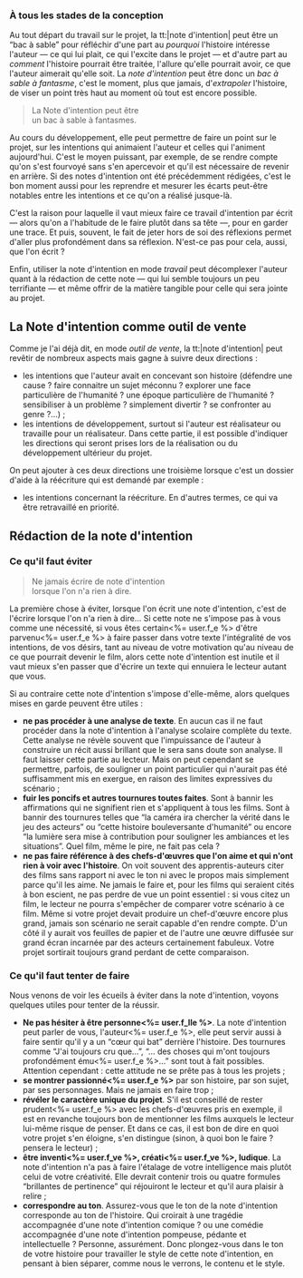 <!-- Page: #191 description_note_intention -->


### À tous les stades de la conception

Au tout départ du travail sur le projet, la tt:|note d'intention| peut être un “bac à sable” pour réfléchir d'une part au *pourquoi* l'histoire intéresse l'auteur —&nbsp;ce qui lui plait, ce qui l'excite dans le projet&nbsp;— et d'autre part au *comment* l'histoire pourrait être traitée, l'allure qu'elle pourrait avoir, ce que l'auteur aimerait qu'elle soit. La *note d'intention* peut être donc un *bac à sable à fantasme*, c'est le moment, plus que jamais, d'*extrapoler* l'histoire, de viser un point très haut au moment où tout est encore possible.

> La Note d'intention peut être<br>un bac à sable à fantasmes.

Au cours du développement, elle peut permettre de faire un point sur le projet, sur les intentions qui animaient l'auteur et celles qui l'animent aujourd'hui. C'est le moyen puissant, par exemple, de se rendre compte qu'on s'est fourvoyé sans s'en apercevoir et qu'il est nécessaire de revenir en arrière. Si des notes d'intention ont été précédemment rédigées, c'est le bon moment aussi pour les reprendre et mesurer les écarts peut-être notables entre les intentions et ce qu'on a réalisé jusque-là.

C'est la raison pour laquelle il vaut mieux faire ce travail d'intention par écrit —&nbsp;alors qu'on a l'habitude de le faire plutôt dans sa tête&nbsp;—, pour en garder une trace. Et puis, souvent, le fait de jeter hors de soi des réflexions permet d'aller plus profondément dans sa réflexion. N'est-ce pas pour cela, aussi, que l'on écrit&nbsp;?

Enfin, utiliser la note d'intention en mode *travail* peut décomplexer l'auteur quant à la rédaction de cette note —&nbsp;qui lui semble toujours un peu terrifiante&nbsp;— et même offrir de la matière tangible pour celle qui sera jointe au projet.

## La Note d'intention comme outil de vente

Comme je l'ai déjà dit, en mode *outil de vente*, la tt:|note d'intention| peut revêtir de nombreux aspects mais gagne à suivre deux directions :

* les intentions que l'auteur avait en concevant son histoire (défendre une cause&nbsp;? faire connaitre un sujet méconnu&nbsp;? explorer une face particulière de l'humanité&nbsp;? une époque particulière de l'humanité&nbsp;? sensibiliser à un problème&nbsp;? simplement divertir&nbsp;? se confronter au genre&nbsp;?…)&nbsp;;
* les intentions de développement, surtout si l'auteur est réalisateur ou travaille pour un réalisateur. Dans cette partie, il est possible d'indiquer les directions qui seront prises lors de la réalisation ou du développement ultérieur du projet.

On peut ajouter à ces deux directions une troisième lorsque c'est un dossier d'aide à la réécriture qui est demandé par exemple&nbsp;:

* les intentions concernant la réécriture. En d'autres termes, ce qui va être retravaillé en priorité.

## Rédaction de la note d'intention

### Ce qu'il faut éviter

> Ne jamais écrire de note d'intention<br>lorsque l'on n'a rien à dire.

La première chose à éviter, lorsque l'on écrit une note d'intention, c'est de l'écrire lorsque l'on n'a rien à dire… Si cette note ne s'impose pas à vous comme une nécessité, si vous êtes certain<%= user.f_e %> d'être parvenu<%= user.f_e %> à faire passer dans votre texte l'intégralité de vos intentions, de vos désirs, tant au niveau de votre motivation qu'au niveau de ce que pourrait devenir le film, alors cette note d'intention est inutile et il vaut mieux s'en passer que d'écrire un texte qui ennuiera le lecteur autant que vous.

Si au contraire cette note d'intention s'impose d'elle-même, alors quelques mises en garde peuvent être utiles&nbsp;:

* **ne pas procéder à une analyse de texte**. En aucun cas il ne faut procéder dans la note d'intention à l'analyse scolaire complète du texte. Cette analyse ne révèle souvent que l'impuissance de l'auteur à construire un récit aussi brillant que le sera sans doute son analyse. Il faut laisser cette partie au lecteur. Mais on peut cependant se permettre, parfois, de souligner un point particulier qui n'aurait pas été suffisamment mis en exergue, en raison des limites expressives du scénario&nbsp;;
* **fuir les poncifs et autres tournures toutes faites**. Sont à bannir les affirmations qui ne signifient rien et s'appliquent à tous les films. Sont à bannir des tournures telles que “la caméra ira chercher la vérité dans le jeu des acteurs” ou “cette histoire bouleversante d'humanité” ou encore “la lumière sera mise à contribution pour souligner les ambiances et les situations”. Quel film, même le pire, ne fait pas cela&nbsp;?
* **ne pas faire référence à des chefs-d'œuvres que l'on aime et qui n'ont rien à voir avec l'histoire**. On voit souvent des apprentis-auteurs citer des films sans rapport ni avec le ton ni avec le propos mais simplement parce qu'il les aime. Ne jamais le faire et, pour les films qui seraient cités à bon escient, ne pas perdre de vue un point essentiel&nbsp;: si vous citez un film, le lecteur ne pourra s'empêcher de comparer votre scénario à ce film. Même si votre projet devait produire un chef-d'œuvre encore plus grand, jamais son scénario ne serait capable d'en rendre compte. D'un côté il y aurait vos feuilles de papier et de l'autre une œuvre diffusée sur grand écran incarnée par des acteurs certainement fabuleux. Votre projet sortirait toujours grand perdant de cette comparaison.

### Ce qu'il faut tenter de faire

Nous venons de voir les écueils à éviter dans la note d'intention, voyons quelques utiles pour tenter de la réussir.

* **Ne pas hésiter à être personne<%= user.f_lle %>**. La note d'intention peut parler de vous, l'auteur<%= user.f_e %>, elle peut servir aussi à faire sentir qu'il y a un “cœur qui bat” derrière l'histoire. Des tournures comme “J'ai toujours cru que…”, “… des choses qui m'ont toujours profondément ému<%= user.f_e %>…” sont tout à fait possibles. Attention cependant&nbsp;: cette attitude ne se prête pas à tous les projets&nbsp;;
* **se montrer passionné<%= user.f_e %>** par son histoire, par son sujet, par ses personnages. Mais ne jamais en faire trop&nbsp;;
* **révéler le caractère unique du projet**. S'il est conseillé de rester prudent<%= user.f_e %> avec les chefs-d'œuvres pris en exemple, il est en revanche toujours bon de mentionner les films auxquels le lecteur lui-même risque de penser. Et dans ce cas, il est bon de dire en quoi votre projet s'en éloigne, s'en distingue (sinon, à quoi bon le faire&nbsp;? pensera le lecteur)&nbsp;;
* **être inventi<%= user.f_ve %>, créati<%= user.f_ve %>, ludique**. La note d'intention n'a pas à faire l'étalage de votre intelligence mais plutôt celui de votre créativité. Elle devrait contenir trois ou quatre formules “brillantes de pertinence” qui réjouiront le lecteur et qu'il aura plaisir à relire&nbsp;;
* **correspondre au ton**. Assurez-vous que le ton de la note d'intention corresponde au ton de l'histoire. Qui croirait à une tragédie accompagnée d'une note d'intention comique&nbsp;? ou une comédie accompagnée d'une note d'intention pompeuse, pédante et intellectuelle&nbsp;? Personne, assurément. Donc plongez-vous dans le ton de votre histoire pour travailler le style de cette note d'intention, en pensant à bien séparer, comme nous le verrons, le contenu et le style.